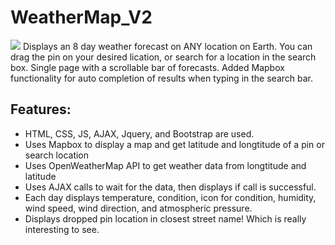 # WeatherMap_V2
![](weathermap_capture.gif)
Displays an 8 day weather forecast on ANY location on Earth. You can drag the pin on your desired lication, or search for a location in the search box. Single page with a scrollable bar of forecasts. Added Mapbox functionality for auto completion of results
when typing in the search bar.
## Features:
* HTML, CSS, JS, AJAX, Jquery, and Bootstrap are used.
* Uses Mapbox to display a map and get latitude and longtitude of a pin or search location
* Uses OpenWeatherMap API to get weather data from longtitude and latitude
* Uses AJAX calls to wait for the data, then displays if call is successful.
* Each day displays temperature, condition, icon for condition, humidity, wind speed, wind direction, and atmospheric pressure.
* Displays dropped pin location in closest street name! Which is really interesting to see.
